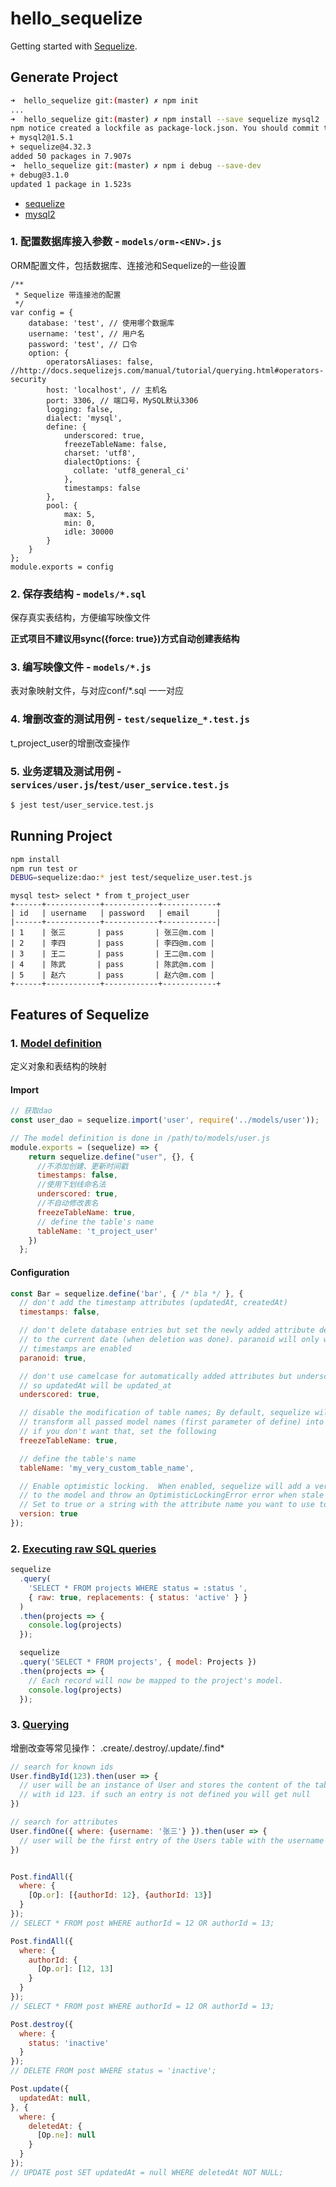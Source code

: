 # hello_sequelize

Getting started with [Sequelize](http://wiki.li3huo.com/NodeJS_ORM_Solutions#Sequelize).

## Generate Project

```bash
➜  hello_sequelize git:(master) ✗ npm init
...
➜  hello_sequelize git:(master) ✗ npm install --save sequelize mysql2
npm notice created a lockfile as package-lock.json. You should commit this file.
+ mysql2@1.5.1
+ sequelize@4.32.3
added 50 packages in 7.907s
➜  hello_sequelize git:(master) ✗ npm i debug --save-dev
+ debug@3.1.0
updated 1 package in 1.523s
```

* [sequelize](https://www.npmjs.com/package/sequelize)
* [mysql2](https://www.npmjs.com/package/mysql2)

### 1. 配置数据库接入参数 - `models/orm-<ENV>.js`
ORM配置文件，包括数据库、连接池和Sequelize的一些设置

```JS
/**
 * Sequelize 带连接池的配置
 */
var config = {
    database: 'test', // 使用哪个数据库
    username: 'test', // 用户名
    password: 'test', // 口令
    option: {
        operatorsAliases: false, //http://docs.sequelizejs.com/manual/tutorial/querying.html#operators-security
        host: 'localhost', // 主机名
        port: 3306, // 端口号，MySQL默认3306
        logging: false,
        dialect: 'mysql',
        define: {
            underscored: true,
            freezeTableName: false,
            charset: 'utf8',
            dialectOptions: {
              collate: 'utf8_general_ci'
            },
            timestamps: false
        },
        pool: {
            max: 5,
            min: 0,
            idle: 30000
        }
    }
};
module.exports = config
```
### 2. 保存表结构 - `models/*.sql`
保存真实表结构，方便编写映像文件

**正式项目不建议用sync({force: true})方式自动创建表结构**

### 3. 编写映像文件 - `models/*.js`
表对象映射文件，与对应conf/*.sql 一一对应

### 4. 增删改查的测试用例 - `test/sequelize_*.test.js`
t_project_user的增删改查操作

### 5. 业务逻辑及测试用例 - `services/user.js`/`test/user_service.test.js`

```bash
$ jest test/user_service.test.js
```

## Running Project

```bash
npm install
npm run test or
DEBUG=sequelize:dao:* jest test/sequelize_user.test.js
```

```mysql
mysql test> select * from t_project_user
+------+------------+------------+------------+
| id   | username   | password   | email      |
|------+------------+------------+------------|
| 1    | 张三       | pass       | 张三@m.com |
| 2    | 李四       | pass       | 李四@m.com |
| 3    | 王二       | pass       | 王二@m.com |
| 4    | 陈武       | pass       | 陈武@m.com |
| 5    | 赵六       | pass       | 赵六@m.com |
+------+------------+------------+------------+
```

## Features of Sequelize

### 1. [Model definition](http://docs.sequelizejs.com/manual/tutorial/models-definition.html)
定义对象和表结构的映射

#### Import

```javascript
// 获取dao
const user_dao = sequelize.import('user', require('../models/user'));

// The model definition is done in /path/to/models/user.js
module.exports = (sequelize) => {
    return sequelize.define("user", {}, {
      //不添加创建、更新时间戳
      timestamps: false,
      //使用下划线命名法
      underscored: true,
      //不自动修改表名
      freezeTableName: true,
      // define the table's name
      tableName: 't_project_user'
    })
  };
```

#### Configuration

```javascript
const Bar = sequelize.define('bar', { /* bla */ }, {
  // don't add the timestamp attributes (updatedAt, createdAt)
  timestamps: false,

  // don't delete database entries but set the newly added attribute deletedAt
  // to the current date (when deletion was done). paranoid will only work if
  // timestamps are enabled
  paranoid: true,

  // don't use camelcase for automatically added attributes but underscore style
  // so updatedAt will be updated_at
  underscored: true,

  // disable the modification of table names; By default, sequelize will automatically
  // transform all passed model names (first parameter of define) into plural.
  // if you don't want that, set the following
  freezeTableName: true,

  // define the table's name
  tableName: 'my_very_custom_table_name',

  // Enable optimistic locking.  When enabled, sequelize will add a version count attribute
  // to the model and throw an OptimisticLockingError error when stale instances are saved.
  // Set to true or a string with the attribute name you want to use to enable.
  version: true
});
```

### 2. [Executing raw SQL queries](http://docs.sequelizejs.com/manual/installation/usage.html#executing-raw-sql-queries)

```javascript
sequelize
  .query(
    'SELECT * FROM projects WHERE status = :status ',
    { raw: true, replacements: { status: 'active' } }
  )
  .then(projects => {
    console.log(projects)
  });

  sequelize
  .query('SELECT * FROM projects', { model: Projects })
  .then(projects => {
    // Each record will now be mapped to the project's model.
    console.log(projects)
  });
```

### 3. [Querying](http://docs.sequelizejs.com/manual/tutorial/querying.html)
增删改查等常见操作： .create/.destroy/.update/.find*

```javascript
// search for known ids
User.findById(123).then(user => {
  // user will be an instance of User and stores the content of the table entry
  // with id 123. if such an entry is not defined you will get null
})

// search for attributes
User.findOne({ where: {username: '张三'} }).then(user => {
  // user will be the first entry of the Users table with the username '张三' || null
})


Post.findAll({
  where: {
    [Op.or]: [{authorId: 12}, {authorId: 13}]
  }
});
// SELECT * FROM post WHERE authorId = 12 OR authorId = 13;

Post.findAll({
  where: {
    authorId: {
      [Op.or]: [12, 13]
    }
  }
});
// SELECT * FROM post WHERE authorId = 12 OR authorId = 13;

Post.destroy({
  where: {
    status: 'inactive'
  }
});
// DELETE FROM post WHERE status = 'inactive';

Post.update({
  updatedAt: null,
}, {
  where: {
    deletedAt: {
      [Op.ne]: null
    }
  }
});
// UPDATE post SET updatedAt = null WHERE deletedAt NOT NULL;
```